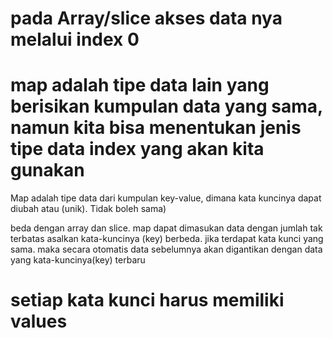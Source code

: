 # pada Array/slice akses data nya melalui index 0

# map adalah tipe data lain yang berisikan kumpulan data yang sama, namun kita bisa menentukan jenis tipe data index yang akan kita gunakan

Map adalah tipe data dari kumpulan key-value, dimana kata kuncinya dapat diubah atau (unik). Tidak boleh sama)

beda dengan array dan slice. map dapat dimasukan data dengan jumlah tak terbatas asalkan kata-kuncinya (key) berbeda. jika terdapat kata kunci yang sama. maka secara otomatis data sebelumnya akan digantikan dengan data yang kata-kuncinya(key) terbaru

# setiap kata kunci harus memiliki values